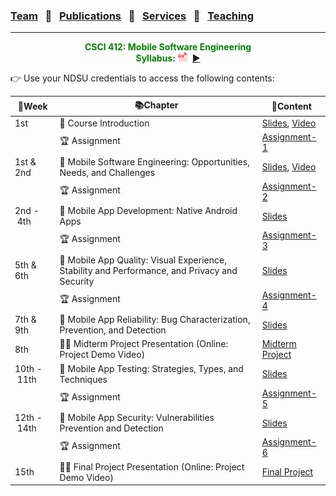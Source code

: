 ### [Team](stamlab.md) &nbsp;&nbsp;🌴&nbsp;&nbsp; [Publications](publications.md) &nbsp;&nbsp;🌴&nbsp;&nbsp; [Services](services.md) &nbsp;&nbsp;🌴&nbsp;&nbsp; [Teaching](teaching.md)
***
<style type="text/css">
.center{
  text-align:center; 
  display:block;
}
.centerImg {
  display: block;
  margin-left: 170px;  
}
</style>

<p class="center" style="color:green;">
<b>CSCI 412: Mobile Software Engineering</b> <br>
<b>Syllabus:</b> <a href="teaching/syllabus/412fall23.pdf" target="_blank"><img src="assets/img/pdficon.png" width="15" height="15"></a>&nbsp;&nbsp;<a href="https://youtu.be/XfkRyP2y3m0" target="_blank">▶️</a>
</p>
👉 Use your NDSU credentials to access the following contents:

| 📅Week                | 📚Chapter                                                                                     | 📁Content                                                                                                                                                                                                   | 
|-----------------------|-----------------------------------------------------------------------------------------------|-------------------------------------------------------------------------------------------------------------------------------------------------------------------------------------------------------------|
| 1st                   | 🔖 Course Introduction                                                                        | <a href="https://docs.google.com/presentation/d/1BBqpcGUz5zTM6K5fRzpienib10zik6ceCV7jvo5MkcA/edit?usp=sharing" target="_blank">Slides</a>, <a href="https://youtu.be/XfkRyP2y3m0" target="_blank">Video</a> |
|                       | 🏆 Assignment                                                                                 | <a href="https://docs.google.com/document/d/1NURDHBZo74xQM2mzepLoXcvuNTEtQc_rI-pWOs8hglM/edit?usp=sharing" target="_blank">Assignment-1</a>                                                                 |
| 1st & 2nd             | 🔖 Mobile Software Engineering: Opportunities, Needs, and Challenges                          | <a href="https://docs.google.com/presentation/d/1HByiX5SAkvW0vNuwO5rRom-q5-7CanDmRTeBX2ymcFM/edit?usp=sharing" target="_blank">Slides</a>, <a href="https://youtu.be/VtT2LUfOra4" target="_blank">Video</a> |
|                       | 🏆 Assignment                                                                                 | <a href="https://docs.google.com/document/d/1W3pyyvWSyawuWcMLtmuh1rs_RMYwwR97VRSv0JoNsCM/edit?usp=sharing" target="_blank">Assignment-2</a>                                                                 |
| 2nd&nbsp;-&nbsp;4th   | 🔖 Mobile App Development: Native Android Apps                                                | <a href="https://docs.google.com/presentation/d/1DcFj_0GeWkSR6w_xQFZdBZJquyugb7zxh4uXWYTBK2E/edit?usp=sharing" target="_blank">Slides</a>                                                                   |
|                       | 🏆 Assignment                                                                                 | <a href="https://docs.google.com/document/d/1AblRio-KHDrBCZ2T7s3TzDEygi2d1-ZSfKYiZ4DCoQs/edit?usp=sharing" target="_blank">Assignment-3</a>                                                                 |
| 5th & 6th             | 🔖 Mobile App Quality: Visual Experience, Stability and Performance, and Privacy and Security | <a href="https://docs.google.com/presentation/d/1rMD7uSYDUhQDJzX0c-EOSjjdaGCVVfbJ099SHTSBLhM/edit?usp=sharing" target="_blank">Slides</a>                                                                   |
|                       | 🏆 Assignment                                                                                 | <a href="https://docs.google.com/document/d/1yBIJhygusHrFG2QcJRPJFDhTZwYv5w38uhwojIUJnTs/edit?usp=sharing" target="_blank">Assignment-4</a>                                                                 |
| 7th & 9th             | 🔖 Mobile App Reliability: Bug Characterization, Prevention, and Detection                    | <a href="https://docs.google.com/presentation/d/1ctTys8p4Ff39gr2Vsj8l9dbIQWvvnmrCt9GEWh_Cb9A/edit?usp=sharing" target="_blank">Slides</a>                                                                   |
| 8th                   | 👩‍🏫 Midterm Project Presentation (Online: Project Demo Video)                               | <a href="https://docs.google.com/document/d/1bIwxdAI689ojdFD1NphWYqlsOdsKvwWimfN9N_EL8cE/edit?usp=sharing" target="_blank">Midterm Project</a>                                                              |
| 10th&nbsp;-&nbsp;11th | 🔖 Mobile App Testing: Strategies, Types, and Techniques                                      | <a href="https://docs.google.com/presentation/d/1Ya-jcgZ_WlaSmCTMzSJe42biaSaIxurleomHXKh-FJ4/edit?usp=sharing" target="_blank">Slides</a>                                                                   |
|                       | 🏆 Assignment                                                                                 | <a href="https://docs.google.com/document/d/1puNGLJ0yU307TZm1xted46_TQVtJYf1PgK9EWllVEn8/edit?usp=sharing" target="_blank">Assignment-5</a>                                                                 |
| 12th&nbsp;-&nbsp;14th | 🔖 Mobile App Security: Vulnerabilities Prevention and Detection                              | <a href="https://docs.google.com/presentation/d/1NGNzAIHzMQ0Njyq0cNqwgA1sIuOAh3VVylYhDZ2Y9H8/edit?usp=sharing" target="_blank">Slides</a>                                                                   |
|                       | 🏆 Assignment                                                                                 | <a href="https://docs.google.com/document/d/1sHDPdMzaRTPOUqgg8bJHSPTkmt6Ey3X_7lG83yf_4pY/edit?usp=sharing" target="_blank">Assignment-6</a>                                                                 |
| 15th                  | 👩‍🏫 Final Project Presentation (Online: Project Demo Video)                                 | <a href="https://docs.google.com/document/d/1LG6y3Sodl2F2rChTg2Cq2kQGLcba41Pls-76AQ0p968/edit?usp=sharing" target="_blank">Final Project</a>                                                                |


